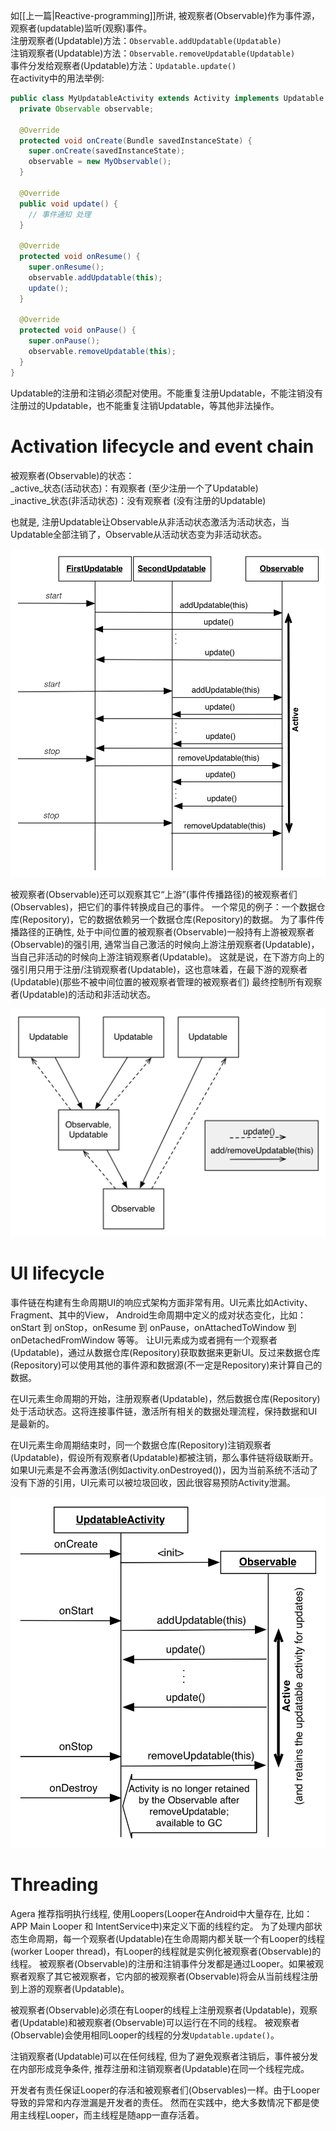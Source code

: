 如[[上一篇|Reactive-programming]]所讲, 
被观察者(Observable)作为事件源，观察者(updatable)监听(观察)事件。   
注册观察者(Updatable)方法：`Observable.addUpdatable(Updatable)`  
注销观察者(Updatable)方法：`Observable.removeUpdatable(Updatable)`  
事件分发给观察者(Updatable)方法：`Updatable.update()`  
在activity中的用法举例:

```java
public class MyUpdatableActivity extends Activity implements Updatable {
  private Observable observable;
  
  @Override
  protected void onCreate(Bundle savedInstanceState) {
    super.onCreate(savedInstanceState);
    observable = new MyObservable();
  }
   
  @Override
  public void update() {
    // 事件通知 处理
  }
      
  @Override
  protected void onResume() {
    super.onResume();
    observable.addUpdatable(this);
    update();
  }
      
  @Override
  protected void onPause() {
    super.onPause();
    observable.removeUpdatable(this);
  }
}
```

Updatable的注册和注销必须配对使用。不能重复注册Updatable，不能注销没有注册过的Updatable，也不能重复注销Updatable，等其他非法操作。

# Activation lifecycle and event chain

被观察者(Observable)的状态：  
_active_状态(活动状态)：有观察者 (至少注册一个了Updatable)  
_inactive_状态(非活动状态)：没有观察者 (没有注册的Updatable)

也就是, 注册Updatable让Observable从非活动状态激活为活动状态，当Updatable全部注销了，Observable从活动状态变为非活动状态。  

![](https://github.com/google/agera/raw/master/doc/images/observablelifecycle.png)

被观察者(Observable)还可以观察其它“上游”(事件传播路径)的被观察者们(Observables)，把它们的事件转换成自己的事件。
一个常见的例子：一个数据仓库(Repository)，它的数据依赖另一个数据仓库(Repository)的数据。 
为了事件传播路径的正确性, 处于中间位置的被观察者(Observable)一般持有上游被观察者(Observable)的强引用, 通常当自己激活的时候向上游注册观察者(Updatable)，
当自己非活动的时候向上游注销观察者(Updatable)。
这就是说，在下游方向上的强引用只用于注册/注销观察者(Updatable)，这也意味着，在最下游的观察者(Updatable)(那些不被中间位置的被观察者管理的被观察者们)
最终控制所有观察者(Updatable)的活动和非活动状态。  

![](https://github.com/google/agera/raw/master/doc/images/downstream.png)

# UI lifecycle

事件链在构建有生命周期UI的响应式架构方面非常有用。UI元素比如Activity、Fragment、其中的View，
Android生命周期中定义的成对状态变化，比如：onStart 到 onStop，onResume 到 onPause，onAttachedToWindow 到 onDetachedFromWindow 等等。
让UI元素成为或者拥有一个观察者(Updatable)，通过从数据仓库(Repository)获取数据来更新UI。反过来数据仓库(Repository)可以使用其他的事件源和数据源(不一定是Repository)来计算自己的数据。

在UI元素生命周期的开始，注册观察者(Updatable)，然后数据仓库(Repository)处于活动状态。这将连接事件链，激活所有相关的数据处理流程，保持数据和UI是最新的。

在UI元素生命周期结束时，同一个数据仓库(Repository)注销观察者(Updatable)，假设所有观察者(Updatable)都被注销，那么事件链将级联断开。
如果UI元素是不会再激活(例如activity.onDestroyed())，因为当前系统不活动了没有下游的引用，UI元素可以被垃圾回收，因此很容易预防Activity泄漏。

![](https://github.com/google/agera/raw/master/doc/images/uilifecycle.png)

# Threading

Agera 推荐指明执行线程, 使用Loopers(Looper在Android中大量存在, 比如：APP Main Looper 和 IntentService中)来定义下面的线程约定。
为了处理内部状态生命周期，每一个观察者(Updatable)在生命周期内都关联一个有Looper的线程(worker Looper thread)，有Looper的线程就是实例化被观察者(Observable)的线程。
被观察者(Observable)的注册和注销事件分发都是通过Looper。如果被观察者观察了其它被观察者，它内部的被观察者(Observable)将会从当前线程注册到上游的观察者(Updatable)。

被观察者(Observable)必须在有Looper的线程上注册观察者(Updatable)，观察者(Updatable)和被观察者(Observable)可以运行在不同的线程。
被观察者(Observable)会使用相同Looper的线程的分发`Updatable.update()`。

注销观察者(Updatable)可以在任何线程, 但为了避免观察者注销后，事件被分发在内部形成竞争条件, 推荐注册和注销观察者(Updatable)在同一个线程完成。

开发者有责任保证Looper的存活和被观察者们(Observables)一样。由于Looper导致的异常和内存泄漏是开发者的责任。
然而在实践中，绝大多数情况下都是使用主线程Looper，而主线程是随app一直存活着。

